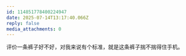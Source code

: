 ```yaml
---
id: 114851778400224947
date: 2025-07-14T13:17:40.066Z
reply: false
media_attachments: 0
---
```


评价一条裤子好不好，对我来说有个标准，就是这条裤子揣不揣得住手机。

